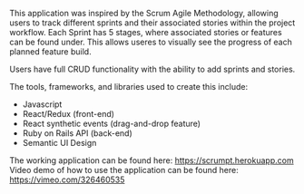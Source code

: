 This application was inspired by the Scrum Agile Methodology, allowing users to track different sprints and their associated stories within the project workflow. Each Sprint has 5 stages, where associated stories or features can be found under. This allows useres to visually see the progress of each planned feature build.

Users have full CRUD functionality with the ability to add sprints and stories. 

The tools, frameworks, and libraries used to create this include:

- Javascript
- React/Redux (front-end)
- React synthetic events (drag-and-drop feature)
- Ruby on Rails API (back-end)
- Semantic UI Design

The working application can be found here: https://scrumpt.herokuapp.com
Video demo of how to use the application can be found here: https://vimeo.com/326460535


